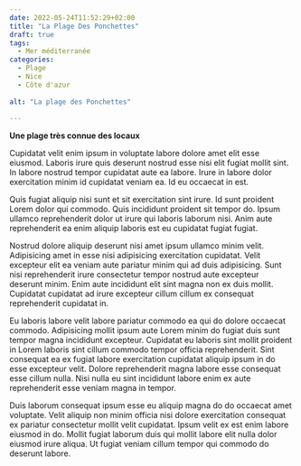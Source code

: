 ```yaml
---
date: 2022-05-24T11:52:29+02:00
title: "La Plage Des Ponchettes"
draft: true
tags:
  - Mer méditerranée
categories:
  - Plage
  - Nice
  - Côte d'azur
  
alt: "La plage des Ponchettes"
  
---
```


**Une plage très connue des locaux**

Cupidatat velit enim ipsum in voluptate labore dolore amet elit esse eiusmod. Laboris irure quis deserunt nostrud esse nisi elit fugiat mollit sint. In labore nostrud tempor cupidatat aute ea labore. Irure in labore dolor exercitation minim id cupidatat veniam ea. Id eu occaecat in est.
<!--more-->

Quis fugiat aliquip nisi sunt et sit exercitation sint irure. Id sunt proident Lorem dolor qui commodo. Quis incididunt proident sit tempor do. Ipsum ullamco reprehenderit dolor ut irure qui laboris laborum nisi. Anim aute reprehenderit ea enim aliquip laboris est eu cupidatat fugiat fugiat.

Nostrud dolore aliquip deserunt nisi amet ipsum ullamco minim velit. Adipisicing amet in esse nisi adipisicing exercitation cupidatat. Velit excepteur elit ea veniam aute pariatur minim qui ad duis adipisicing. Sunt nisi reprehenderit irure consectetur tempor nostrud aute excepteur deserunt minim. Enim aute incididunt elit sint magna non ex duis mollit. Cupidatat cupidatat ad irure excepteur cillum cillum ex consequat reprehenderit cupidatat in.

Eu laboris labore velit labore pariatur commodo ea qui do dolore occaecat commodo. Adipisicing mollit ipsum aute Lorem minim do fugiat duis sunt tempor magna incididunt excepteur. Cupidatat eu laboris sint mollit proident in Lorem laboris sint cillum commodo tempor officia reprehenderit. Sint consequat ea ex fugiat labore exercitation cupidatat aliquip ipsum in do esse excepteur velit. Dolore reprehenderit magna labore esse consequat esse cillum nulla. Nisi nulla eu sint incididunt labore enim ex aute reprehenderit esse veniam magna in tempor.

Duis laborum consequat ipsum esse eu aliquip magna do do occaecat amet voluptate. Velit aliquip non minim officia nisi dolore exercitation consequat ex pariatur consectetur mollit velit cupidatat. Ipsum velit ex est enim labore eiusmod in do. Mollit fugiat laborum duis qui mollit labore elit nulla dolor eiusmod irure aliqua. Ut fugiat veniam cillum tempor qui commodo do deserunt labore.